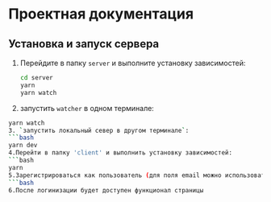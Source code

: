 # Проектная документация

## Установка и запуск сервера

1. Перейдите в папку `server` и выполните установку зависимостей:
   ```bash
   cd server
   yarn
   yarn watch
 2. запустить `watcher` в одном терминале:
   ```bash
   yarn watch
3. `запустить локальный север в другом терминале`:
 ```bash
yarn dev
4.Перейти в папку 'client' и выполнить установку зависимостей:
 ```bash
yarn
5.Зарегистрироваться как пользователь (для поля email можно использовать любую строку содержащуюю @mail)
 ```bash
6.После логинизации будет доступен функционал страницы

